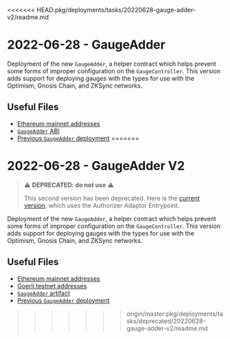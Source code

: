<<<<<<< HEAD:pkg/deployments/tasks/20220628-gauge-adder-v2/readme.md
# 2022-06-28 - GaugeAdder

Deployment of the new `GaugeAdder`, a helper contract which helps prevent some forms of improper configuration on the `GaugeController`. This version adds support for deploying gauges with the types for use with the Optimism, Gnosis Chain, and ZKSync networks.

## Useful Files

- [Ethereum mainnet addresses](./output/mainnet.json)
- [`GaugeAdder` ABI](./abi/GaugeAdder.json)
- [Previous `GaugeAdder` deployment](../20220325-gauge-adder/)
=======
# 2022-06-28 - GaugeAdder V2

> ⚠️ **DEPRECATED: do not use** ⚠️
>
> This second version has been deprecated. Here is the [current version](../../20230109-gauge-adder-v3), which uses the Authorizer Adaptor Entrypoint.

Deployment of the new `GaugeAdder`, a helper contract which helps prevent some forms of improper configuration on the `GaugeController`. This version adds support for deploying gauges with the types for use with the Optimism, Gnosis Chain, and ZKSync networks.

## Useful Files

- [Ethereum mainnet addresses](./output/mainnet.json)
- [Goerli testnet addresses](./output/goerli.json)
- [`GaugeAdder` artifact](./artifact/GaugeAdder.json)
- [Previous `GaugeAdder` deployment](../20220325-gauge-adder/)
>>>>>>> origin/master:pkg/deployments/tasks/deprecated/20220628-gauge-adder-v2/readme.md
